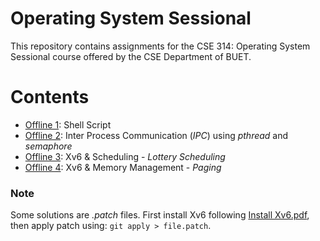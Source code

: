 # Operating System Sessional
This repository contains assignments for the CSE 314: Operating System Sessional course offered by the CSE Department of BUET. 

# Contents
- [Offline 1](Offline%201): Shell Script
- [Offline 2](Offline%202): Inter Process Communication (*IPC*) using *pthread* and *semaphore*
- [Offline 3](Offline%203): Xv6 & Scheduling - *Lottery Scheduling*
- [Offline 4](Offline%204): Xv6 & Memory Management - *Paging*

### Note
Some solutions are *.patch* files. First install Xv6 following [Install Xv6.pdf](Offline%203/Install%20Xv6.pdf), then apply patch using: `git apply > file.patch`. 
